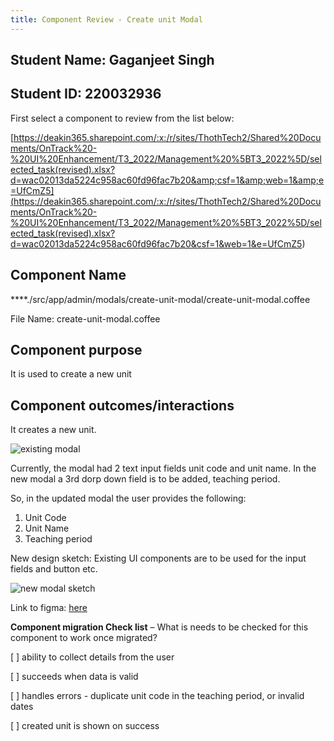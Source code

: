 ```yaml
---
title: Component Review - Create unit Modal
---
```


## Student Name: Gaganjeet Singh

## Student ID: 220032936

First select a component to review from the list below:

[https://deakin365.sharepoint.com/:x:/r/sites/ThothTech2/Shared%20Documents/OnTrack%20-%20UI%20Enhancement/T3_2022/Management%20%5BT3_2022%5D/selected_task(revised).xlsx?d=wac02013da5224c958ac60fd96fac7b20&amp;csf=1&amp;web=1&amp;e=UfCmZ5](<https://deakin365.sharepoint.com/:x:/r/sites/ThothTech2/Shared%20Documents/OnTrack%20-%20UI%20Enhancement/T3_2022/Management%20%5BT3_2022%5D/selected_task(revised).xlsx?d=wac02013da5224c958ac60fd96fac7b20&csf=1&web=1&e=UfCmZ5>)

## Component Name

\*\*\*\*./src/app/admin/modals/create-unit-modal/create-unit-modal.coffee

File Name: create-unit-modal.coffee

## Component purpose

It is used to create a new unit

## Component outcomes/interactions

It creates a new unit.

![existing modal](/Image/ComponentReviewCreateUnitModal.png)

Currently, the modal had 2 text input fields unit code and unit name. In the new modal a 3rd dorp
down field is to be added, teaching period.

So, in the updated modal the user provides the following:

1. Unit Code
2. Unit Name
3. Teaching period

New design sketch: Existing UI components are to be used for the input fields and button etc.

![new modal sketch](/Image/ComponentReviewCreateUnitModal.png)

Link to figma:
[here](<https://www.figma.com/file/yv8tVzvOfoxmYCugxqHkK1/Material-Design-2-UI-Kit-(Community)?node-id=80873-1307&t=09VKMykq65Jcgpr9-0>)

**Component migration Check list** – What is needs to be checked for this component to work once
migrated?

[ ] ability to collect details from the user

[ ] succeeds when data is valid

[ ] handles errors - duplicate unit code in the teaching period, or invalid dates

[ ] created unit is shown on success
